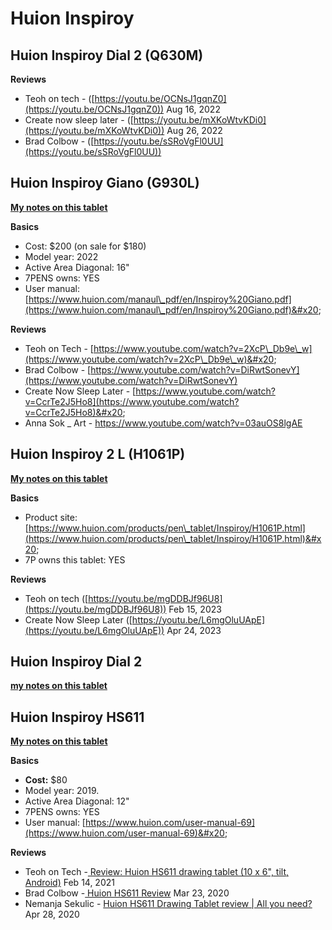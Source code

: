 # Huion Inspiroy

## Huion Inspiroy Dial 2 (Q630M)

**Reviews**

* Teoh on tech - ([https://youtu.be/OCNsJ1gqnZ0](https://youtu.be/OCNsJ1gqnZ0)) Aug 16, 2022
* Create now sleep later - ([https://youtu.be/mXKoWtvKDi0](https://youtu.be/mXKoWtvKDi0)) Aug 26, 2022&#x20;
* Brad Colbow - ([https://youtu.be/sSRoVgFl0UU](https://youtu.be/sSRoVgFl0UU))

## Huion Inspiroy Giano (G930L)

[**My notes on this tablet**](../../../7p-notes/7p-notes-huion/7p-notes-huion-giano-g930l.md)  &#x20;

**Basics**

* Cost: $200 (on sale for $180)
* Model year: 2022
* Active Area Diagonal: 16"
* 7PENS owns: YES&#x20;
* User manual: [https://www.huion.com/manaul\_pdf/en/Inspiroy%20Giano.pdf](https://www.huion.com/manaul\_pdf/en/Inspiroy%20Giano.pdf)&#x20;

**Reviews**

* Teoh on Tech - [https://www.youtube.com/watch?v=2XcP\_Db9e\_w](https://www.youtube.com/watch?v=2XcP\_Db9e\_w)&#x20;
* Brad Colbow - [https://www.youtube.com/watch?v=DiRwtSonevY](https://www.youtube.com/watch?v=DiRwtSonevY)  &#x20;
* Create Now Sleep Later - [https://www.youtube.com/watch?v=CcrTe2J5Ho8](https://www.youtube.com/watch?v=CcrTe2J5Ho8)&#x20;
* Anna Sok \_ Art - [https://www.youtube.com/watch?v=03auOS8lgAE  ](https://www.youtube.com/watch?v=03auOS8lgAE)

## Huion Inspiroy 2 L (H1061P)

[**My notes on this tablet**](../../../7p-notes/7p-notes-huion/7p-notes-huion-inspiroy-2-l-h1061p.md)

**Basics**

* Product site: [https://www.huion.com/products/pen\_tablet/Inspiroy/H1061P.html](https://www.huion.com/products/pen\_tablet/Inspiroy/H1061P.html)&#x20;
* 7P owns this tablet: YES  &#x20;

**Reviews**

* Teoh on tech ([https://youtu.be/mgDDBJf96U8](https://youtu.be/mgDDBJf96U8)) Feb 15, 2023
* Create Now Sleep Later ([https://youtu.be/L6mgOluUApE](https://youtu.be/L6mgOluUApE)) Apr 24, 2023

## Huion Inspiroy Dial 2

[**my notes on this tablet**](../../../7p-notes/7p-notes-huion/7p-notes-huion-inspiroy-dial-2.md)

## Huion Inspiroy HS611

[**My notes on this tablet**](../../../7p-notes/7p-notes-huion/7p-notes-huion-hs611.md)&#x20;

**Basics**

* **Cost:** $80
* Model year: 2019.
* Active Area Diagonal: 12"
* 7PENS owns: YES
* User manual: [https://www.huion.com/user-manual-69](https://www.huion.com/user-manual-69)&#x20;

**Reviews**

* Teoh on Tech -[ Review: Huion HS611 drawing tablet (10 x 6", tilt, Android)](https://www.youtube.com/watch?v=1RcUCSL5azU) Feb 14, 2021
* Brad Colbow -[ Huion HS611 Review](https://www.youtube.com/watch?v=IHV7LsbxqsU) Mar 23, 2020&#x20;
* Nemanja Sekulic - [Huion HS611 Drawing Tablet review | All you need?](https://www.youtube.com/watch?v=WEXXbXDrd-Y) Apr 28, 2020&#x20;
